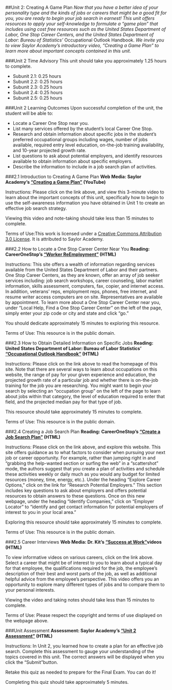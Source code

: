 ##Unit 2: Creating A Game Plan
*Now that you have a better idea of your personality type and the kinds
of jobs or careers that might be a good fit for you, you are ready to
begin your job search in earnest! This unit offers resources to apply
your self-knowledge to formulate a “game plan” that includes using cost
free resources such as the United States Department of Labor, One Stop
Career Centers, and the United States Department of Labor: Bureau of
Statistics’* Occupational Outlook Handbook. *We invite you to view
Saylor Academy’s introductory video, “Creating a Game Plan” to learn
more about important concepts contained in this unit.*

###Unit 2 Time Advisory
This unit should take you approximately 1.25 hours to complete.

* Subunit 2.1: 0.25 hours
* Subunit 2.2: 0.25 hours
* Subunit 2.3: 0.25 hours
* Subunit 2.4: 0.25 hours
* Subunit 2.5: 0.25 hours

###Unit 2 Learning Outcomes
Upon successful completion of the unit, the student will be able to:

* Locate a Career One Stop near you.
* List many services offered by the student’s local Career One Stop.
* Research and obtain information about specific jobs in the student’s
preferred occupational groups including wages, number of jobs
available, required entry level education, on-the-job training
availability, and 10-year projected growth rate.
* List questions to ask about potential employers, and identify
resources available to obtain information about specific employers.
* Describe the information to include in a job search plan of
activities.

###2.1 Introduction to Creating A Game Plan
**Web Media: Saylor Academy’s [“Creating a Game
Plan”](http://www.youtube.com/watch?v=OwtUwJ-uWCg) (YouTube)**
 
Instructions: Please click on the link above, and view this
3-minute video to learn about the important concepts of this unit,
specifically how to begin to use the self-awareness information you
have obtained in Unit 1 to create an effective job search
strategy.
 
Viewing this video and note-taking should take less than 15 minutes
to complete.

Terms of Use:This work is licensed under a [Creative Commons
Attribution 3.0
License](http://creativecommons.org/licenses/by/3.0/). It is
attributed to Saylor Academy.

###2.2 How to Locate a One Stop Career Center Near You
**Reading: CareerOneStop’s [“Worker
ReEmployment”](http://www.careeronestop.org/ReEmployment/) (HTML)**

Instructions: This site offers a wealth of information regarding
services available from the United States Department of Labor and
their partners. One Stop Career Centers, as they are known, offer
an array of job seeker services including: job search workshops,
career counseling, labor market information, skills assessment,
computers, fax, copier, and internet access. In addition, veterans'
reps, employment reps, phones, free internet, and resume writer
access computers are on site. Representatives are available by
appointment. To learn more about a One Stop Career Center near you,
under “Local Help, Find a One Stop Career Center” on the left of the
page, simply enter your zip code or city and state and click “go.”
 
You should dedicate approximately 15 minutes to exploring this
resource.

Terms of Use: This resource is in the
public domain.</span>

###2.3 How to Obtain Detailed Information on Specific Jobs
**Reading: United States Department of Labor: Bureau of Labor
Statistics’ [“Occupational Outlook Handbook”](http://www.bls.gov/ooh/) (HTML)**
 
Instructions: Please click on the link above to read the homepage
of this site. Note that there are several ways to learn about
occupations on this website, the range of pay for your given
experience and education, the projected growth rate of a particular
job and whether there is on-the-job training for the job you are
researching. You might want to begin your search by selecting an
“occupation group” on the left of the page to learn about jobs
within that category, the level of education required to enter that
field, and the projected median pay for that type of job.

This resource should take approximately 15 minutes to complete.
 
Terms of Use: This resource is in the public domain.

###2.4 Creating a Job Search Plan
**Reading: CareerOneStop’s [“Create a Job Search
Plan”](http://www.careeronestop.org/JobSearch/PlanYourJobSearch/create-a-job-search-plan.aspx) (HTML)**
 
Instructions: Please click on the link above, and explore this
website. This site offers guidance as to what factors to consider
when pursuing your next job or career opportunity. For example,
rather than jumping right in and “grabbing the help-wanted section
or surfing the web” in a “scattershot” mode, the authors suggest
that you create a plan of activities and schedule these activities
weekly or daily much as you would any budget for limited resources
(money, time, energy, etc.). Under the heading “Explore Career
Options,” click on the link for “Research Potential Employers.”
This section includes key questions to ask about employers and
offers potential resources to obtain answers to these questions.
Once on this new webpage, under the heading “Identify Companies,”
click on “Employer Locator” to “identify and get contact information
for potential employers of interest to you in your local area.” 
 
Exploring this resource should take approximately 15 minutes to
complete.

Terms of Use: This resource is in the public domain.

###2.5 Career Interviews
**Web Media: Dr. Kit’s [“Success at
Work”](http://www.drkit.org/successatwork/)videos
 (HTML)**

To view informative videos on various careers, click on the link
above. Select a career that might be of interest to you to learn
about a typical day for that employee, the qualifications required
for the job, the employee’s description of their best and worst
parts of the job, as well as additional helpful advice from the
employee’s perspective. This video offers you an opportunity to
explore many different types of jobs and to compare them to your
personal interests.

Viewing the video and taking notes should take less than 15 minutes
to complete.
 
Terms of Use: Please respect the copyright and terms of use
displayed on the webpage above.

###Unit Assessment
**Assessment: Saylor Academy’s [“Unit 2
Assessment”](http://school.saylor.org/mod/quiz/view.php?id=1512) (HTML)**
 
Instructions: In Unit 2, you learned how to create a plan for an
effective job search. Complete this assessment to gauge your
understanding of the topics covered in this unit. The correct
answers will be displayed when you click the “Submit”button.

Retake this quiz as needed to prepare for the Final Exam. You can
do it!

Completing this quiz should take approximately 5 minutes.
